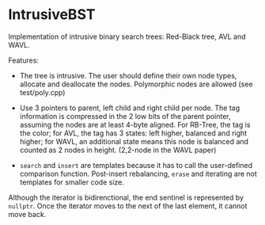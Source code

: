# IntrusiveBST
Implementation of intrusive binary search trees: Red-Black tree, AVL and WAVL.

Features:

* The tree is intrusive. The user should define their own node types, allocate and deallocate the nodes. Polymorphic nodes are allowed (see test/poly.cpp)

* Use 3 pointers to parent, left child and right child per node. The tag information is compressed in the 2 low bits of the parent pointer, assuming the nodes are at least 4-byte aligned. For RB-Tree, the tag is the color; for AVL, the tag has 3 states: left higher, balanced and right higher; for WAVL, an additional state means this node is balanced and counted as 2 nodes in height. (2,2-node in the WAVL paper)

* `search` and `insert` are templates because it has to call the user-defined comparison function. Post-insert rebalancing, `erase` and iterating are not templates for smaller code size.

Although the iterator is bidirenctional, the end sentinel is represented by `nullptr`. Once the iterator moves to the next of the last element, it cannot move back.